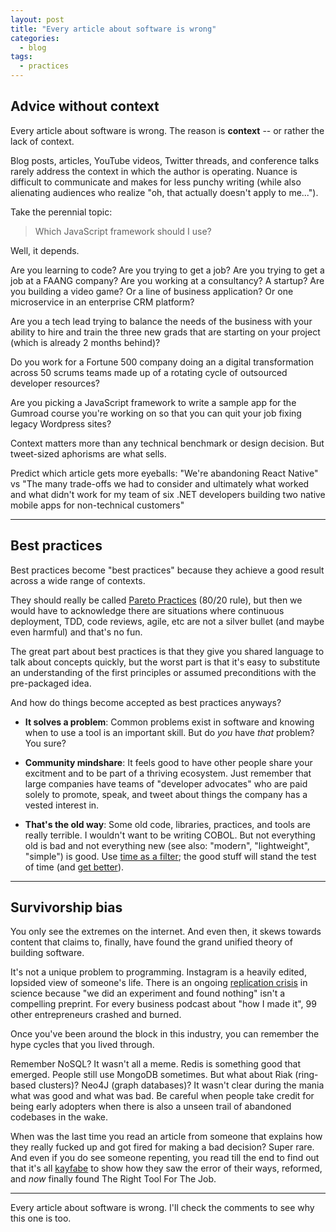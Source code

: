 ```yaml
---
layout: post
title: "Every article about software is wrong"
categories:
  - blog
tags:
  - practices
---
```


## Advice without context

Every article about software is wrong. The reason is **context** -- or rather the lack of context.

Blog posts, articles, YouTube videos, Twitter threads, and conference talks rarely address the context in which the author is operating. Nuance is difficult to communicate and makes for less punchy writing (while also alienating audiences who realize "oh, that actually doesn't apply to me...").

Take the perennial topic:

> Which JavaScript framework should I use?

Well, it depends.

Are you learning to code? Are you trying to get a job? Are you trying to get a job at a FAANG company? Are you working at a consultancy? A startup? Are you building a video game? Or a line of business application? Or one microservice in an enterprise CRM platform?

Are you a tech lead trying to balance the needs of the business with your ability to hire and train the three new grads that are starting on your project (which is already 2 months behind)?

Do you work for a Fortune 500 company doing an a digital transformation across 50 scrums teams made up of a rotating cycle of outsourced developer resources?

Are you picking a JavaScript framework to write a sample app for the Gumroad course you're working on so that you can quit your job fixing legacy Wordpress sites?

Context matters more than any technical benchmark or design decision. But tweet-sized aphorisms are what sells.

Predict which article gets more eyeballs: "We're abandoning React Native" vs "The many trade-offs we had to consider and ultimately what worked and what didn't work for my team of six .NET developers building two native mobile apps for non-technical customers"

---

## Best practices

Best practices become "best practices" because they achieve a good result across a wide range of contexts.

They should really be called [Pareto Practices](https://en.wikipedia.org/wiki/Pareto_principle) (80/20 rule), but then we would have to acknowledge there are situations where continuous deployment, TDD, code reviews, agile, etc are not a silver bullet (and maybe even harmful) and that's no fun.

The great part about best practices is that they give you shared language to talk about concepts quickly, but the worst part is that it's easy to substitute an understanding of the first principles or assumed preconditions with the pre-packaged idea.

And how do things become accepted as best practices anyways?

- **It solves a problem**: Common problems exist in software and knowing when to use a tool is an important skill. But do _you_ have _that_ problem? You sure?

- **Community mindshare**: It feels good to have other people share your excitment and to be part of a thriving ecosystem. Just remember that large companies have teams of "developer advocates" who are paid solely to promote, speak, and tweet about things the company has a vested interest in.

- **That's the old way**: Some old code, libraries, practices, and tools are really terrible. I wouldn't want to be writing COBOL. But not everything old is bad and not everything new (see also: "modern", "lightweight", "simple") is good. Use [time as a filter](https://en.wikipedia.org/wiki/Lindy_effect); the good stuff will stand the test of time (and [get better](https://en.wikipedia.org/wiki/Antifragility)).

---

## Survivorship bias

You only see the extremes on the internet. And even then, it skews towards content that claims to, finally, have found the grand unified theory of building software.

It's not a unique problem to programming. Instagram is a heavily edited, lopsided view of someone's life. There is an ongoing [replication crisis](https://www.sciencemag.org/news/2019/05/solution-psychology-s-reproducibility-problem-just-failed-its-first-test) in science because "we did an experiment and found nothing" isn't a compelling preprint. For every business podcast about "how I made it", 99 other entrepreneurs crashed and burned.

Once you've been around the block in this industry, you can remember the hype cycles that you lived through.

Remember NoSQL? It wasn't all a meme. Redis is something good that emerged. People still use MongoDB sometimes. But what about Riak (ring-based clusters)? Neo4J (graph databases)? It wasn't clear during the mania what was good and what was bad. Be careful when people take credit for being early adopters when there is also a unseen trail of abandoned codebases in the wake.

When was the last time you read an article from someone that explains how they really fucked up and got fired for making a bad decision? Super rare. And even if you do see someone repenting, you read till the end to find out that it's all [kayfabe](https://en.wikipedia.org/wiki/Kayfabe) to show how they saw the error of their ways, reformed, and _now_ finally found The Right Tool For The Job.

---

Every article about software is wrong. I'll check the comments to see why this one is too.
